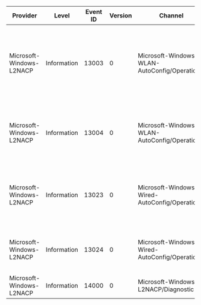 Provider                  |  Level        |  Event ID  |  Version  |  Channel                                         |  Task  |  Opcode  |  Keyword     |  Message
--------------------------|---------------|------------|-----------|--------------------------------------------------|--------|----------|--------------|--------------------------------------------------------------------------------------------------------------------------------------------------------------------
Microsoft-Windows-L2NACP  |  Information  |  13003     |  0        |  Microsoft-Windows-WLAN-AutoConfig/Operational   |        |          |  Credential  |  The pre-logon connection attempt is complete.Network connection attempt result: {Result}Reason: {Reason}Interface GUID: {InterfaceGuid}Profile Name: {ProfileName}
Microsoft-Windows-L2NACP  |  Information  |  13004     |  0        |  Microsoft-Windows-WLAN-AutoConfig/Operational   |        |          |  Credential  |  The pre-logon connection attempt is complete.Windows authentication result: {Result}Interface GUID: {InterfaceGuid}Profile Name: {ProfileName}
Microsoft-Windows-L2NACP  |  Information  |  13023     |  0        |  Microsoft-Windows-Wired-AutoConfig/Operational  |        |          |  Credential  |  The pre-logon connection attempt is complete.Network connection attempt result: {Result}Reason: {Reason}Interface GUID: {InterfaceGuid}
Microsoft-Windows-L2NACP  |  Information  |  13024     |  0        |  Microsoft-Windows-Wired-AutoConfig/Operational  |        |          |  Credential  |  The pre-logon connection attempt is complete.Windows authentication result: {Result}Interface GUID: {InterfaceGuid}
Microsoft-Windows-L2NACP  |  Information  |  14000     |  0        |  Microsoft-Windows-L2NACP/Diagnostic             |        |          |  Filter      |  Plap Enabled = {Enabled}